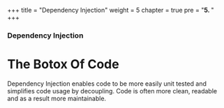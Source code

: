 +++
title = "Dependency Injection"
weight = 5
chapter = true
pre = "<b>5. </b>"
+++

### Dependency Injection

# The Botox <i class='fas fa-syringe'></i> Of Code

Dependency Injection enables code to be more easily unit tested and simplifies code usage by decoupling. Code is often more clean, readable and as a result more maintainable.